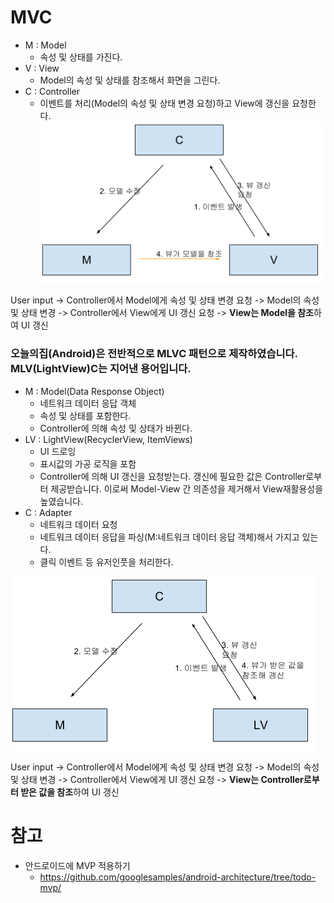 # MVC
- M : Model
	- 속성 및 상태를 가진다.
- V : View
	- Model의 속성 및 상태를 참조해서 화면을 그린다.
- C : Controller
	- 이벤트를 처리(Model의 속성 및 상태 변경 요청)하고 View에 갱신을 요청한다.
  
![MVC Flow](https://github.com/bsscco/mvctest/blob/master/mvc-flow.png?raw=true)

User input -> Controller에서 Model에게 속성 및 상태 변경 요청 -> Model의 속성 및 상태 변경 -> Controller에서 View에게 UI 갱신 요청 -> **View는 Model을 참조**하여 UI 갱신

### 오늘의집(Android)은 전반적으로 MLVC 패턴으로 제작하였습니다. MLV(LightView)C는 지어낸 용어입니다.
- M : Model(Data Response Object)
	- 네트워크 데이터 응답 객체
	- 속성 및 상태를 포함한다.
	- Controller에 의해 속성 및 상태가 바뀐다.
- LV : LightView(RecyclerView, ItemViews)
	- UI 드로잉
	- 표시값의 가공 로직을 포함
	- Controller에 의해 UI 갱신을 요청받는다. 갱신에 필요한 값은 Controller로부터 제공받습니다. 이로써 Model-View 간 의존성을 제거해서 View재활용성을 높였습니다.
- C : Adapter
	- 네트워크 데이터 요청
	- 네트워크 데이터 응답을 파싱(M:네트워크 데이터 응답 객체)해서 가지고 있는다.
	- 클릭 이벤트 등 유저인풋을 처리한다.


![MLVC Flow](https://github.com/bsscco/mvctest/blob/master/mlvc-flow.png?raw=true)

User input -> Controller에서 Model에게 속성 및 상태 변경 요청 -> Model의 속성 및 상태 변경 -> Controller에서 View에게 UI 갱신 요청 -> **View는 Controller로부터 받은 값을 참조**하여 UI 갱신

# 참고
- 안드로이드에 MVP 적용하기
	- https://github.com/googlesamples/android-architecture/tree/todo-mvp/

